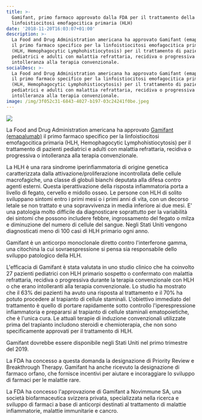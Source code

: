 ```yaml
---
title: >-
  Gamifant, primo farmaco approvato dalla FDA per il trattamento della
  linfoistiocitosi emofagocitica primaria (HLH)
date: '2018-11-20T16:03:07+01:00'
description: >-
  La Food and Drug Administration americana ha approvato Gamifant (emapalumab)
  il primo farmaco specifico per la linfoistiocitosi emofagocitica primaria
  (HLH, Hemophagocytic Lymphohistiocytosis) per il trattamento di pazienti
  pediatrici e adulti con malattia refrattaria, recidiva o progressiva o
  intolleranza alla terapia convenzionale.
socialDesc: >-
  La Food and Drug Administration americana ha approvato Gamifant (emapalumab)
  il primo farmaco specifico per la linfoistiocitosi emofagocitica primaria
  (HLH, Hemophagocytic Lymphohistiocytosis) per il trattamento di pazienti
  pediatrici e adulti con malattia refrattaria, recidiva o progressiva o
  intolleranza alla terapia convenzionale.
image: /img/3f052c31-6843-4027-b197-03c24241f0be.jpeg
---
```

![](/img/3f052c31-6843-4027-b197-03c24241f0be.jpeg)

La Food and Drug Administration americana ha approvato [Gamifant (emapalumab)](https://www.fda.gov/NewsEvents/Newsroom/PressAnnouncements/UCM626263.htm?utm_campaign=112018_PR_FDA%20approves%20treatment%20for%20patients%20with%20HLH%20l&utm_medium=email&utm_source=Eloqua) il primo farmaco specifico per la linfoistiocitosi emofagocitica primaria (HLH, Hemophagocytic Lymphohistiocytosis) per il trattamento di pazienti pediatrici e adulti con malattia refrattaria, recidiva o progressiva o intolleranza alla terapia convenzionale.

La HLH è una rara sindrome iperinfiammatoria di origine genetica caratterizzata dalla attivazione/proliferazione incontrollata delle cellule macrofagiche, una classe di globuli bianchi deputata alla difesa contro agenti esterni. Questa iperattivazione della risposta infiammatoria porta a livello di fegato, cervello e midollo osseo. Le persone con HLH di solito sviluppano sintomi entro i primi mesi o i primi anni di vita, con un decorso letale se non trattato e una sopravvivenza in media inferiore ai due mesi. E' una patologia molto difficile da diagnosticare soprattutto per la variabilità dei sintomi che possono includere febbre, ingrossamento del fegato o milza e diminuzione del numero di cellule del sangue. Negli Stati Uniti vengono diagnosticati meno di 100 casi di HLH primario ogni anno. 

Gamifant è un anticorpo monoclonale diretto contro l'interferone gamma, una citochina la cui sovraespressione si pensa sia responsabile dello sviluppo patologico della HLH. 

L'efficacia di Gamifant è stata valutata in uno studio clinico che ha coinvolto 27 pazienti pediatrici con HLH primario sospetto o confermato con malattia refrattaria, recidiva o progressiva durante la terapia convenzionale con HLH o che erano intolleranti alla terapia convenzionale. Lo studio ha mostrato che il 63% dei pazienti ha avuto una risposta al trattamento e il 70% ha potuto procedere al trapianto di cellule staminali. L'obiettivo immediato del trattamento è quello di portare rapidamente sotto controllo l'iperespressione infiammatoria e prepararsi al trapianto di cellule staminali ematopoietiche, che è l'unica cura. Le attuali terapie di induzione convenzionali utilizzate prima del trapianto includono steroidi e chemioterapia, che non sono specificamente approvati per il trattamento di HLH.

Gamifant dovrebbe essere disponibile negli Stati Uniti nel primo trimestre del 2019.

La FDA ha concesso a questa domanda la designazione di Priority Review e Breakthrough Therapy. Gamifant ha anche ricevuto la designazione di farmaco orfano, che fornisce incentivi per aiutare e incoraggiare lo sviluppo di farmaci per le malattie rare.

La FDA ha concesso l'approvazione di Gamifant a Novimmune SA, una società biofarmaceutica svizzera privata, specializzata nella ricerca e sviluppo di farmaci a base di anticorpi destinati al trattamento di malattie infiammatorie, malattie immunitarie e cancro.
